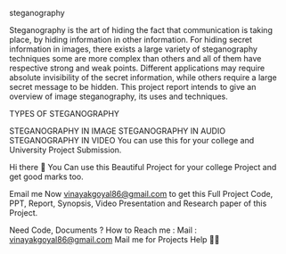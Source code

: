 steganography

Steganography is the art of hiding the fact that communication is taking place, by hiding information in other information. For hiding secret information in images, there exists a large variety of steganography techniques some are more complex than others and all of them have respective strong and weak points. Different applications may require absolute invisibility of the secret information, while others require a large secret message to be hidden. This project report intends to give an overview of image steganography, its uses and techniques.

TYPES OF STEGANOGRAPHY

STEGANOGRAPHY IN IMAGE
STEGANOGRAPHY IN AUDIO
STEGANOGRAPHY IN VIDEO
You can use this for your college and University Project Submission.

Hi there 👋
You Can use this Beautiful Project for your college Project and get good marks too.

Email me Now vinayakgoyal86@gmail.com to get this Full Project Code, PPT, Report, Synopsis, Video Presentation and Research paper of this Project.

Need Code, Documents ?
How to Reach me :
Mail : vinayakgoyal86@gmail.com
Mail me for Projects Help 🙏🏻
